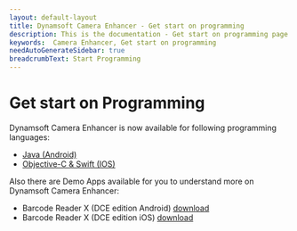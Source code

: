 ```yaml
---
layout: default-layout
title: Dynamsoft Camera Enhancer - Get start on programming
description: This is the documentation - Get start on programming page of Dynamsoft Camera Enhancer.
keywords:  Camera Enhancer, Get start on programming
needAutoGenerateSidebar: true
breadcrumbText: Start Programming
---
```

# Get start on Programming

Dynamsoft Camera Enhancer is now available for following programming languages:

- [Java (Android)]({{site.android}})
- [Objective-C & Swift (IOS)]({{site.ios}})

Also there are Demo Apps available for you to understand more on Dynamsoft Camera Enhancer:

- Barcode Reader X (DCE edition Android) [download]()
- Barcode Reader X (DCE edition iOS) [download]()